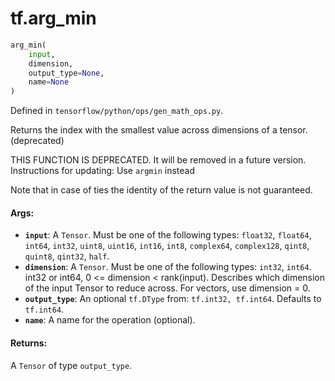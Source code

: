 <div itemscope itemtype="http://developers.google.com/ReferenceObject">
<meta itemprop="name" content="tf.arg_min" />
</div>

# tf.arg_min

``` python
arg_min(
    input,
    dimension,
    output_type=None,
    name=None
)
```



Defined in `tensorflow/python/ops/gen_math_ops.py`.

Returns the index with the smallest value across dimensions of a tensor. (deprecated)

THIS FUNCTION IS DEPRECATED. It will be removed in a future version.
Instructions for updating:
Use `argmin` instead

Note that in case of ties the identity of the return value is not guaranteed.

#### Args:

* <b>`input`</b>: A `Tensor`. Must be one of the following types: `float32`, `float64`, `int64`, `int32`, `uint8`, `uint16`, `int16`, `int8`, `complex64`, `complex128`, `qint8`, `quint8`, `qint32`, `half`.
* <b>`dimension`</b>: A `Tensor`. Must be one of the following types: `int32`, `int64`.
    int32 or int64, 0 <= dimension < rank(input).  Describes
    which dimension of the input Tensor to reduce across. For vectors,
    use dimension = 0.
* <b>`output_type`</b>: An optional `tf.DType` from: `tf.int32, tf.int64`. Defaults to `tf.int64`.
* <b>`name`</b>: A name for the operation (optional).


#### Returns:

  A `Tensor` of type `output_type`.